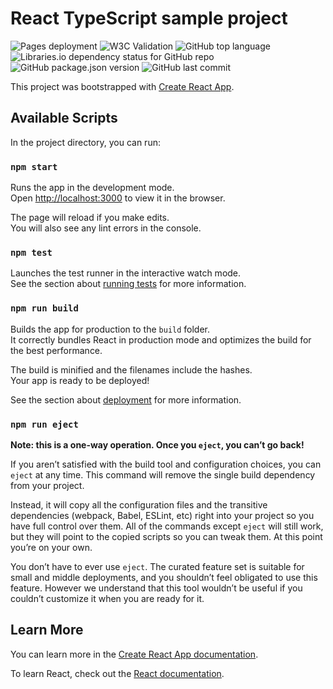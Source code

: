 # React TypeScript sample project

![Pages deployment](https://github.com/junbach/react-ts-sample/actions/workflows/gh-pages.yml/badge.svg)
![W3C Validation](https://img.shields.io/w3c-validation/html?targetUrl=https%3A%2F%2Fjunbach.github.io%2Freact-ts-sample%2F)
![GitHub top language](https://img.shields.io/github/languages/top/junbach/react-ts-sample)
![Libraries.io dependency status for GitHub repo](https://img.shields.io/librariesio/github/junbach/react-ts-sample)
![GitHub package.json version](https://img.shields.io/github/package-json/v/junbach/react-ts-sample)
![GitHub last commit](https://img.shields.io/github/last-commit/junbach/react-ts-sample)

This project was bootstrapped with [Create React App](https://github.com/facebook/create-react-app).

## Available Scripts

In the project directory, you can run:

### `npm start`

Runs the app in the development mode.\
Open [http://localhost:3000](http://localhost:3000) to view it in the browser.

The page will reload if you make edits.\
You will also see any lint errors in the console.

### `npm test`

Launches the test runner in the interactive watch mode.\
See the section about [running tests](https://facebook.github.io/create-react-app/docs/running-tests) for more information.

### `npm run build`

Builds the app for production to the `build` folder.\
It correctly bundles React in production mode and optimizes the build for the best performance.

The build is minified and the filenames include the hashes.\
Your app is ready to be deployed!

See the section about [deployment](https://facebook.github.io/create-react-app/docs/deployment) for more information.

### `npm run eject`

**Note: this is a one-way operation. Once you `eject`, you can’t go back!**

If you aren’t satisfied with the build tool and configuration choices, you can `eject` at any time. This command will remove the single build dependency from your project.

Instead, it will copy all the configuration files and the transitive dependencies (webpack, Babel, ESLint, etc) right into your project so you have full control over them. All of the commands except `eject` will still work, but they will point to the copied scripts so you can tweak them. At this point you’re on your own.

You don’t have to ever use `eject`. The curated feature set is suitable for small and middle deployments, and you shouldn’t feel obligated to use this feature. However we understand that this tool wouldn’t be useful if you couldn’t customize it when you are ready for it.

## Learn More

You can learn more in the [Create React App documentation](https://facebook.github.io/create-react-app/docs/getting-started).

To learn React, check out the [React documentation](https://reactjs.org/).
